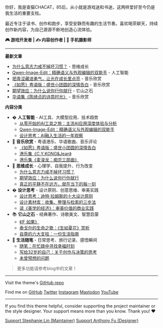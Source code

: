 你好，我是查猫CHACAT，85后，从小就是游戏迷和书迷，这两样爱好至今仍是我生活的重要支柱。

最近专注于读书、创作和跑步，享受安静而有趣的生活节奏。喜欢喝茶聊天，持续创作新内容，为自己源源不断地创造心流体验。

**🎮 游戏开发者 | ✍️ 内容创作者 | 📱 手机摄影师**

---

**最新文章**

- [为什么意志力戒不掉坏习惯？](./blog/think05-habit-breaking-myth/) - 思维成长
- [Qwen-Image-Edit：精确语义与外观编辑的双能手](./blog/ai7-qwen-image-edit/) - 人工智能
- [把青涩藏进勇气，让光在成长里点亮](./blog/hua8-yang-naiwen-tuikai-shijie-de-men-mv/) - 音乐欣赏
- [《如愿》粤语版：盛世小团圆的深情告白](./blog/hk17-ruyuan-cantonese/) - 音乐欣赏
- [期望效应：为什么说你行你就行](./blog/others11-expectation-effect/) - 它山之石
- [华语集《陈绮贞的诗意时光》](./blog/hua1/) - 音乐欣赏

**内容分类**

- � **人工智能** - AI工具、大模型应用、技术趋势
  - [从零开始的AI工具之旅：主流AI应用深度体验与分析](./blog/ai1/)
  - [Qwen-Image-Edit：精确语义与外观编辑的双能手](./blog/ai7-qwen-image-edit/)
  - [设计思考：AI融入生活的一年观察](./blog/think02/)
- 🎵 **音乐欣赏** - 粤语港乐、华语歌曲、音乐评论
  - [《如愿》粤语版：盛世小团圆的深情告白](./blog/hk17-ruyuan-cantonese/)
  - [港乐集《C.Y.KONG&Jean》](./blog/hk1/)
  - [港乐集《麦浚龙：痴恋三部曲》](./blog/hk3/)
- 🧠 **思维成长** - 心理学、自我提升、行为改变
  - [为什么意志力戒不掉坏习惯？](./blog/think05-habit-breaking-myth/)
  - [期望效应：为什么说你行你就行](./blog/others11-expectation-effect/)
  - [真正的平静不在远方，就在当下的每一刻](./blog/others10-inner-peace/)
- � **设计思考** - 设计原则、创意思维、审美实践
  - [设计思考：迪特·拉姆斯的十大设计原则](./blog/design1/)
  - [设计素材库：收集、整理与检索的三步法](./blog/design2/)
  - [读《美学的经济》：审美价值的商业实践](./blog/book2/)
- 📚 **它山之石** - 经典著作、诗歌美文、智慧启蒙
  - [《IF 如果》](./blog/wen-1/)
  - [泰戈尔的生命之歌：《生如夏花》赏析](./blog/others2/)
  - [自尊的六大支柱：一份生活指南](./blog/others1/)
- 💭 **生活随笔** - 日常思考、旅行记录、感悟瞬间
  - [随笔：在忙碌中寻找幸福时刻](./blog/diary1/)
  - [写给32岁的自己：关于创作与决策的思考](./blog/diary2/)
  - [未曾预想的问题](./blog/think01/)

> 更多功能请参考blog中的文章！

---

<p>
  Visit the theme's
  <a
    class="inline-block ml-1.5 op-75"
    href="https://github.com/lin-stephanie/astro-antfustyle-theme"
  >
  <span i-simple-icons-github></span> GitHub repo</a>
</p>

<p>
  <span class="inline-block mr-1.5 mb-2">Find me on</span>
  <span class="inline-flex flex-wrap gap-2 op-75">
    <a href="https://github.com/lin-stephanie/astro-antfustyle-theme">
      <span i-simple-icons-github></span> GitHub</a>
    <a href="https://github.com/lin-stephanie/astro-antfustyle-theme">
      <span i-ri-twitter-x-fill></span> Twitter</a>
    <a href="https://github.com/lin-stephanie/astro-antfustyle-theme">
      <span i-simple-icons-instagram></span> Instagram</a>
    <a href="https://github.com/lin-stephanie/astro-antfustyle-theme">
      <span i-simple-icons-mastodon></span> Mastodon</a>
    <a href="https://github.com/lin-stephanie/astro-antfustyle-theme">
      <span i-simple-icons-youtube></span> YouTube</a>
  </span>
</p>

---

If you find this theme helpful, consider supporting the project maintainer or the style designer. Your support means more than you know. Thank you! ❤️

<div class="flex flex-wrap gap-4">
  <a class="btn-rose" href="https://github.com/sponsors/lin-stephanie">
    <span class="i-ph-heart-duotone"></span> Support Stephanie Lin (Maintainer)</a>
  <a class="btn-yellow" href="https://github.com/sponsors/antfu">
    <span class="i-ph-lightning-duotone"></span> Support Anthony Fu (Designer)</a>
</div>
